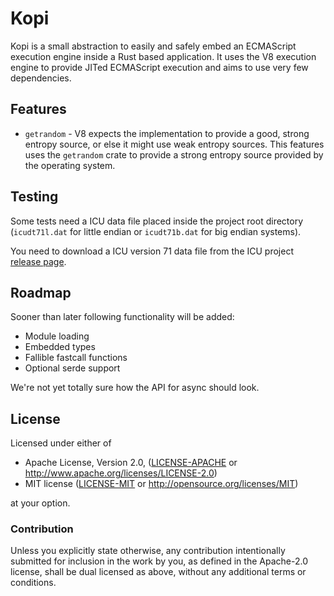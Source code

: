 # Kopi

Kopi is a small abstraction to easily and safely embed an ECMAScript execution engine inside a Rust based application.
It uses the V8 execution engine to provide JITed ECMAScript execution and aims to use very few dependencies.

## Features

 * `getrandom` - V8 expects the implementation to provide a good, strong 
                 entropy source, or else it might use weak entropy
                 sources. This features uses the `getrandom` crate to
                 provide a strong entropy source provided by the operating
                 system.

## Testing

Some tests need a ICU data file placed inside the project root directory
(`icudt71l.dat` for little endian or `icudt71b.dat` for big endian systems).

You need to download a ICU version 71 data file from the ICU project [release page](https://github.com/unicode-org/icu/releases).

## Roadmap

Sooner than later following functionality will be added:

 * Module loading
 * Embedded types
 * Fallible fastcall functions
 * Optional serde support

We're not yet totally sure how the API for async should look. 

## License

Licensed under either of

 * Apache License, Version 2.0, ([LICENSE-APACHE](LICENSE-APACHE) or http://www.apache.org/licenses/LICENSE-2.0)
 * MIT license ([LICENSE-MIT](LICENSE-MIT) or http://opensource.org/licenses/MIT)

at your option.

### Contribution

Unless you explicitly state otherwise, any contribution intentionally
submitted for inclusion in the work by you, as defined in the
Apache-2.0 license, shall be dual licensed as above, without any
additional terms or conditions.
